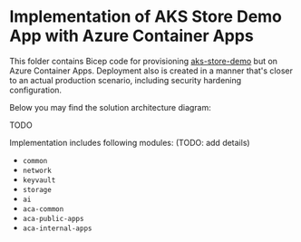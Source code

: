 # Implementation of AKS Store Demo App with Azure Container Apps

This folder contains Bicep code for provisioning [aks-store-demo](https://github.com/Azure-Samples/aks-store-demo) but on Azure Container Apps. Deployment also is created in a manner that's closer to an actual production scenario, including security hardening configuration.

Below you may find the solution architecture diagram:

TODO

Implementation includes following modules: (TODO: add details)

* ```common```
* ```network```
* ```keyvault```
* ```storage```
* ```ai```
* ```aca-common```
* ```aca-public-apps```
* ```aca-internal-apps```
